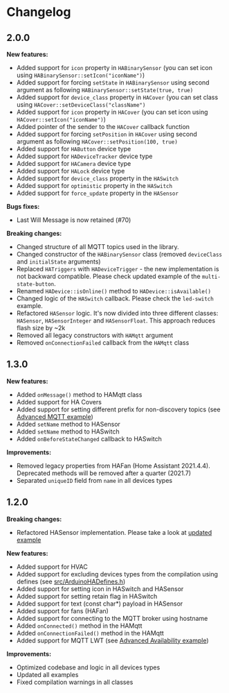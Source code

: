 # Changelog

## 2.0.0

**New features:**

* Added support for `icon` property in `HABinarySensor` (you can set icon using `HABinarySensor::setIcon("iconName")`)
* Added support for forcing `setState` in `HABinarySensor` using second argument as following `HABinarySensor::setState(true, true)`
* Added support for `device_class` property in `HACover` (you can set class using `HACover::setDeviceClass("className")`
* Added support for `icon` property in `HACover` (you can set icon using `HACover::setIcon("iconName")`)
* Added pointer of the sender to the `HACover` callback function
* Added support for forcing `setPosition` in `HACover` using second argument as following `HACover::setPosition(100, true)`
* Added support for `HAButton` device type
* Added support for `HADeviceTracker` device type
* Added support for `HACamera` device type
* Added support for `HALock` device type
* Added support for `device_class` property in the `HASwitch`
* Added support for `optimistic` property in the `HASwitch`
* Added support for `force_update` property in the `HASensor`

**Bugs fixes:**
* Last Will Message is now retained (#70)

**Breaking changes:**

* Changed structure of all MQTT topics used in the library.
* Changed constructor of the `HABinarySensor` class (removed `deviceClass` and `initialState` arguments)
* Replaced `HATriggers` with `HADeviceTrigger` - the new implementation is not backward compatible. Please check updated example of the `multi-state-button`.
* Renamed `HADevice::isOnline()` method to `HADevice::isAvailable()`
* Changed logic of the `HASwitch` callback. Please check the `led-switch` example.
* Refactored `HASensor` logic. It's now divided into three different classes: `HASensor`, `HASensorInteger` and `HASensorFloat`. This approach reduces flash size by ~2k
* Removed all legacy constructors with `HAMqtt` argument
* Removed `onConnectionFailed` callback from the `HAMqtt` class

## 1.3.0

**New features:**
* Added `onMessage()` method to HAMqtt class
* Added support for HA Covers
* Added support for setting different prefix for non-discovery topics (see [Advanced MQTT example](examples/mqtt-advanced/mqtt-advanced.ino))
* Added `setName` method to HASensor
* Added `setName` method to HASwitch
* Added `onBeforeStateChanged` callback to HASwitch

**Improvements:**
* Removed legacy properties from HAFan (Home Assistant 2021.4.4). Deprecated methods will be removed after a quarter (2021.7)
* Separated `uniqueID` field from `name` in all devices types

## 1.2.0

**Breaking changes:**
* Refactored HASensor implementation. Please take a look at [updated example](examples/sensor/sensor.ino)

**New features:**
* Added support for HVAC
* Added support for excluding devices types from the compilation using defines (see [src/ArduinoHADefines.h](src/ArduinoHADefines.h))
* Added support for setting icon in HASwitch and HASensor
* Added support for setting retain flag in HASwitch
* Added support for text (const char*) payload in HASensor
* Added support for fans (HAFan)
* Added support for connecting to the MQTT broker using hostname
* Added `onConnected()` method in the HAMqtt
* Added `onConnectionFailed()` method in the HAMqtt
* Added support for MQTT LWT (see [Advanced Availability example](examples/advanced-availability/advanced-availability.ino))

**Improvements:**
* Optimized codebase and logic in all devices types
* Updated all examples
* Fixed compilation warnings in all classes

